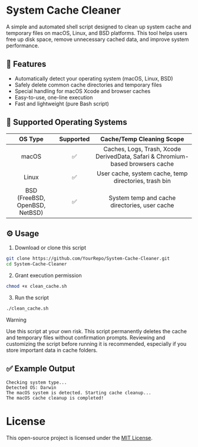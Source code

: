 # System Cache Cleaner
A simple and automated shell script designed to clean up system cache and temporary files on macOS, Linux, and BSD platforms.
This tool helps users free up disk space, remove unnecessary cached data, and improve system performance.

## 🚀 Features
- Automatically detect your operating system (macOS, Linux, BSD)
- Safely delete common cache directories and temporary files
- Special handling for macOS Xcode and browser caches
- Easy-to-use, one-line execution
- Fast and lightweight (pure Bash script)

## 📂 Supported Operating Systems
| OS Type |	Supported |	Cache/Temp Cleaning Scope |
| :-----: | :-------: | :-----------------------: |
| macOS	| ✅ | Caches, Logs, Trash, Xcode DerivedData, Safari & Chromium-based browsers cache |
| Linux |	✅ | User cache, system cache, temp directories, trash bin |
| BSD <br/> (FreeBSD, OpenBSD, NetBSD) | ✅ | System temp and cache directories, user cache |

## ⚙️ Usage
1. Download or clone this script
```bash
git clone https://github.com/YourRepo/System-Cache-Cleaner.git
cd System-Cache-Cleaner
```
2. Grant execution permission
```bash
chmod +x clean_cache.sh
``` 
3. Run the script
```bash
./clean_cache.sh
```

> [!WARNING]
> Use this script at your own risk.
> This script permanently deletes the cache and temporary files without confirmation prompts.
> Reviewing and customizing the script before running it is recommended, especially if you store important data in cache folders.

## ✅ Example Output
```
Checking system type...
Detected OS: Darwin
The macOS system is detected. Starting cache cleanup...
The macOS cache cleanup is completed!
```
# License
This open-source project is licensed under the [MIT License](LICENSE).

